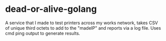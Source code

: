 # dead-or-alive-golang
A service that I made to test printers across my works network, takes CSV of unique third octets to add to the "madeIP" and reports via a log file. Uses cmd ping output to generate results.
